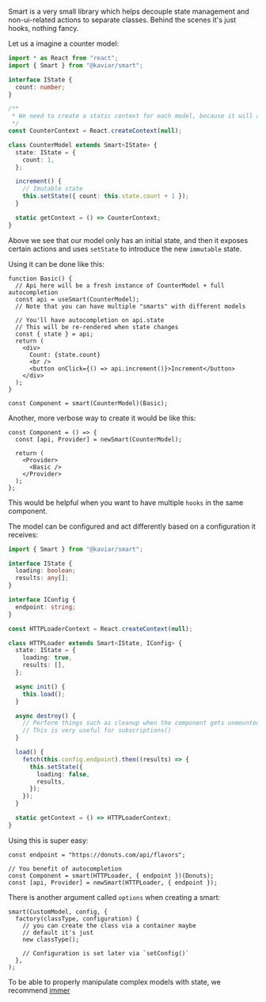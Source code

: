 Smart is a very small library which helps decouple state management and non-ui-related actions to separate classes. Behind the scenes it's just hooks, nothing fancy.

Let us a imagine a counter model:

```ts
import * as React from "react";
import { Smart } from "@kaviar/smart";

interface IState {
  count: number;
}

/**
 * We need to create a static context for each model, because it will allow us to use multiple smart models * together and we must have a way to differentiate them
 */
const CounterContext = React.createContext(null);

class CounterModel extends Smart<IState> {
  state: IState = {
    count: 1,
  };

  increment() {
    // Imutable state
    this.setState({ count: this.state.count + 1 });
  }

  static getContext = () => CounterContext;
}
```

Above we see that our model only has an initial state, and then it exposes certain actions and uses `setState` to introduce the new `immutable` state.

Using it can be done like this:

```tsx
function Basic() {
  // Api here will be a fresh instance of CounterModel + full autocompletion
  const api = useSmart(CounterModel);
  // Note that you can have multiple "smarts" with different models

  // You'll have autocompletion on api.state
  // This will be re-rendered when state changes
  const { state } = api;
  return (
    <div>
      Count: {state.count}
      <br />
      <button onClick={() => api.increment()}>Increment</button>
    </div>
  );
}

const Component = smart(CounterModel)(Basic);
```

Another, more verbose way to create it would be like this:

```tsx
const Component = () => {
  const [api, Provider] = newSmart(CounterModel);

  return (
    <Provider>
      <Basic />
    </Provider>
  );
};
```

This would be helpful when you want to have multiple `hooks` in the same component.

The model can be configured and act differently based on a configuration it receives:

```ts
import { Smart } from "@kaviar/smart";

interface IState {
  loading: boolean;
  results: any[];
}

interface IConfig {
  endpoint: string;
}

const HTTPLoaderContext = React.createContext(null);

class HTTPLoader extends Smart<IState, IConfig> {
  state: IState = {
    loading: true,
    results: [],
  };

  async init() {
    this.load();
  }

  async destroy() {
    // Perform things such as cleanup when the component gets unmounted
    // This is very useful for subscriptions()
  }

  load() {
    fetch(this.config.endpoint).then((results) => {
      this.setState({
        loading: false,
        results,
      });
    });
  }

  static getContext = () => HTTPLoaderContext;
}
```

Using this is super easy:

```tsx
const endpoint = "https://donuts.com/api/flavors";

// You benefit of autocompletion
const Component = smart(HTTPLoader, { endpoint })(Donuts);
const [api, Provider] = newSmart(HTTPLoader, { endpoint });
```

There is another argument called `options` when creating a smart:

```tsx
smart(CustomModel, config, {
  factory(classType, configuration) {
    // you can create the class via a container maybe
    // default it's just
    new classType();

    // Configuration is set later via `setConfig()`
  },
);
```

To be able to properly manipulate complex models with state, we recommend [immer](https://immerjs.github.io/immer/docs/introduction)
